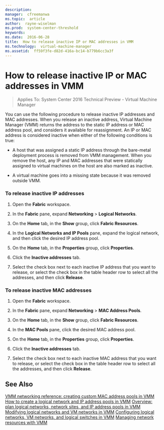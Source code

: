 ```yaml
---
description:  
manager:  cfreemanwa
ms.topic:  article
author:  rayne-wiselman
ms.prod:  system-center-threshold
keywords:  
ms.date:  2016-06-28
title:  How to release inactive IP or MAC addresses in VMM
ms.technology:  virtual-machine-manager
ms.assetid:  ff59f3fe-d82d-416a-bc14-b779b6cc3a3f
---
```


# How to release inactive IP or MAC addresses in VMM

>Applies To: System Center 2016 Technical Preview - Virtual Machine Manager

You can use the following procedure to release inactive IP addresses and MAC addresses. When you release an inactive address, Virtual Machine Manager (VMM) returns the address to the static IP address or MAC address pool, and considers it available for reassignment. An IP or MAC address is considered inactive when either of the following conditions is true:

-   A host that was assigned a static IP address through the bare-metal deployment process is removed from VMM management. When you remove the host, any IP and MAC addresses that were statically assigned to virtual machines on the host are also marked as inactive.

-   A virtual machine goes into a missing state because it was removed outside VMM.

### To release inactive IP addresses

1.  Open the **Fabric** workspace.

2.  In the **Fabric** pane, expand **Networking** > **Logical Networks**.

3.  On the **Home** tab, in the **Show** group, click **Fabric Resources**.

4.  In the **Logical Networks and IP Pools** pane, expand the logical network, and then click the desired IP address pool.

5.  On the **Home** tab, in the **Properties** group, click **Properties**.

6.  Click the **Inactive addresses** tab.

7.  Select the check box next to each inactive IP address that you want to release, or select the check box in the table header row to select all the addresses, and then click **Release**.

### To release inactive MAC addresses

1.  Open the **Fabric** workspace.

2.  In the **Fabric** pane, expand **Networking** > **MAC Address Pools**.

3.  On the **Home** tab, in the **Show** group, click **Fabric Resources**.

4.  In the **MAC Pools** pane, click the desired MAC address pool.

5.  On the **Home** tab, in the **Properties** group, click **Properties**.

6.  Click the **Inactive addresses** tab.

7.  Select the check box next to each inactive MAC address that you want to release, or select the check box in the table header row to select all the addresses, and then click **Release**.

## See Also
[VMM networking reference: creating custom MAC address pools in VMM](VMM-networking-reference--creating-custom-MAC-address-pools-in-VMM.md)
[How to create a logical network and IP address pools in VMM](How-to-create-a-logical-network-and-IP-address-pools-in-VMM.md)
[Overview: plan logical networks, network sites, and IP address pools in VMM](Overview--plan-logical-networks,-network-sites,-and-IP-address-pools-in-VMM.md)
[Modifying logical networks and VM networks in VMM](Modifying-logical-networks-and-VM-networks-in-VMM.md)
[Configuring logical networks, VM networks, and logical switches in VMM](Configuring-logical-networks,-VM-networks,-and-logical-switches-in-VMM.md)
[Managing network resources with VMM](Managing-network-resources-with-VMM.md)



